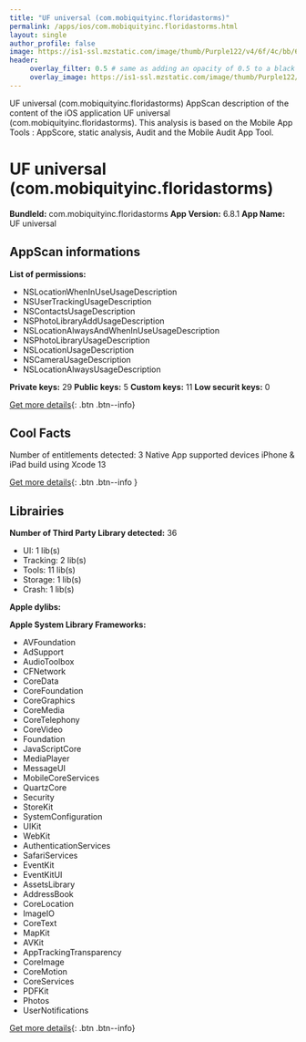 ```yaml
---
title: "UF universal (com.mobiquityinc.floridastorms)"
permalink: /apps/ios/com.mobiquityinc.floridastorms.html
layout: single
author_profile: false
image: https://is1-ssl.mzstatic.com/image/thumb/Purple122/v4/6f/4c/bb/6f4cbb5e-95d4-0460-c1aa-ae72e7913896/AppIcon-1x_U007emarketing-0-7-0-85-220.jpeg/512x512bb.jpg
header: 
     overlay_filter: 0.5 # same as adding an opacity of 0.5 to a black background
     overlay_image: https://is1-ssl.mzstatic.com/image/thumb/Purple122/v4/6f/4c/bb/6f4cbb5e-95d4-0460-c1aa-ae72e7913896/AppIcon-1x_U007emarketing-0-7-0-85-220.jpeg/512x512bb.jpg
---
```

UF universal (com.mobiquityinc.floridastorms) AppScan description of the content of the iOS application UF universal (com.mobiquityinc.floridastorms). This analysis is based on the Mobile App Tools : AppScore, static analysis, Audit and the Mobile Audit App Tool.

# UF universal (com.mobiquityinc.floridastorms)

**BundleId:** com.mobiquityinc.floridastorms
**App Version:** 6.8.1
**App Name:** UF universal


## AppScan informations 

**List of permissions:** 
- NSLocationWhenInUseUsageDescription
- NSUserTrackingUsageDescription
- NSContactsUsageDescription
- NSPhotoLibraryAddUsageDescription
- NSLocationAlwaysAndWhenInUseUsageDescription
- NSPhotoLibraryUsageDescription
- NSLocationUsageDescription
- NSCameraUsageDescription
- NSLocationAlwaysUsageDescription
  
  
**Private keys:** 29
**Public keys:** 5
**Custom keys:** 11
**Low securit keys:** 0
  
[Get more details](/pricing.html){: .btn .btn--info}

## Cool Facts

Number of entitlements detected: 3
Native App
supported devices iPhone & iPad
build using Xcode 13
  
[Get more details](/pricing.html){: .btn .btn--info }

## Librairies 
**Number of Third Party Library detected:** 36
- UI: 1 lib(s)
- Tracking: 2 lib(s)
- Tools: 11 lib(s)
- Storage: 1 lib(s)
- Crash: 1 lib(s)


**Apple dylibs:**


**Apple System Library Frameworks:**
- AVFoundation
- AdSupport
- AudioToolbox
- CFNetwork
- CoreData
- CoreFoundation
- CoreGraphics
- CoreMedia
- CoreTelephony
- CoreVideo
- Foundation
- JavaScriptCore
- MediaPlayer
- MessageUI
- MobileCoreServices
- QuartzCore
- Security
- StoreKit
- SystemConfiguration
- UIKit
- WebKit
- AuthenticationServices
- SafariServices
- EventKit
- EventKitUI
- AssetsLibrary
- AddressBook
- CoreLocation
- ImageIO
- CoreText
- MapKit
- AVKit
- AppTrackingTransparency
- CoreImage
- CoreMotion
- CoreServices
- PDFKit
- Photos
- UserNotifications


  
[Get more details](/pricing.html){: .btn .btn--info}

